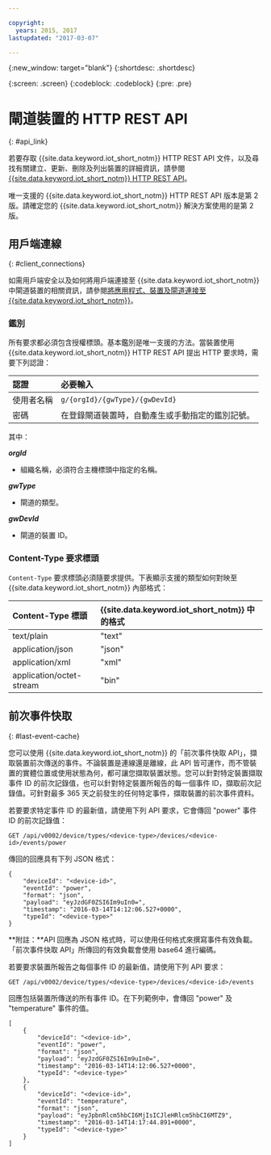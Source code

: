 ```yaml
---

copyright:
  years: 2015, 2017
lastupdated: "2017-03-07"

---
```


{:new_window: target="blank"}
{:shortdesc: .shortdesc}

{:screen: .screen}
{:codeblock: .codeblock}
{:pre: .pre}

# 閘道裝置的 HTTP REST API
{: #api_link}


若要存取 {{site.data.keyword.iot_short_notm}} HTTP REST API 文件，以及尋找有關建立、更新、刪除及列出裝置的詳細資訊，請參閱 [{{site.data.keyword.iot_short_notm}} HTTP REST API](https://docs.internetofthings.ibmcloud.com/swagger/v0002.html)。

唯一支援的 {{site.data.keyword.iot_short_notm}} HTTP REST API 版本是第 2 版。請確定您的 {{site.data.keyword.iot_short_notm}} 解決方案使用的是第 2 版。

## 用戶端連線
{: #client_connections}

如需用戶端安全以及如何將用戶端連接至 {{site.data.keyword.iot_short_notm}} 中閘道裝置的相關資訊，請參閱[將應用程式、裝置及閘道連接至 {{site.data.keyword.iot_short_notm}}](../reference/security/connect_devices_apps_gw.html)。


### 鑑別

所有要求都必須包含授權標頭。基本鑑別是唯一支援的方法。當裝置使用 {{site.data.keyword.iot_short_notm}} HTTP REST API 提出 HTTP 要求時，需要下列認證：

|認證|必要輸入|
|:---|:---|
|使用者名稱| `g/{orgId}/{gwType}/{gwDevId}`
|密碼| 在登錄閘道裝置時，自動產生或手動指定的鑑別記號。


其中：

**_orgId_**   
- 組織名稱，必須符合主機標頭中指定的名稱。

**_gwType_**
- 閘道的類型。

**_gwDevId_**

- 閘道的裝置 ID。

### Content-Type 要求標頭

`Content-Type` 要求標頭必須隨要求提供。下表顯示支援的類型如何對映至 {{site.data.keyword.iot_short_notm}} 內部格式：

|Content-Type 標頭|{{site.data.keyword.iot_short_notm}} 中的格式|
|:---|:---|
|text/plain|"text"
|application/json| "json"
|application/xml | "xml"
|application/octet-stream|"bin"

## 前次事件快取
{: #last-event-cache}

您可以使用 {{site.data.keyword.iot_short_notm}} 的「前次事件快取 API」，擷取裝置前次傳送的事件。不論裝置是連線還是離線，此 API 皆可運作，而不管裝置的實體位置或使用狀態為何，都可讓您擷取裝置狀態。您可以針對特定裝置擷取事件 ID 的前次記錄值，也可以針對特定裝置所報告的每一個事件 ID，擷取前次記錄值。可針對最多 365 天之前發生的任何特定事件，擷取裝置的前次事件資料。

若要要求特定事件 ID 的最新值，請使用下列 API 要求，它會傳回 "power" 事件 ID 的前次記錄值：

```
GET /api/v0002/device/types/<device-type>/devices/<device-id>/events/power
```

傳回的回應具有下列 JSON 格式：

```
{
    "deviceId": "<device-id>",
    "eventId": "power",
    "format": "json",
    "payload": "eyJzdGF0ZSI6Im9uIn0=",
    "timestamp": "2016-03-14T14:12:06.527+0000",
    "typeId": "<device-type>"
}
```

**附註：**API 回應為 JSON 格式時，可以使用任何格式來撰寫事件有效負載。「前次事件快取 API」所傳回的有效負載會使用 base64 進行編碼。

若要要求裝置所報告之每個事件 ID 的最新值，請使用下列 API 要求：

```
GET /api/v0002/device/types/<device-type>/devices/<device-id>/events
```

回應包括裝置所傳送的所有事件 ID。在下列範例中，會傳回 "power" 及 "temperature" 事件的值。

```
[
    {
        "deviceId": "<device-id>",
        "eventId": "power",
        "format": "json",
        "payload": "eyJzdGF0ZSI6Im9uIn0=",
        "timestamp": "2016-03-14T14:12:06.527+0000",
        "typeId": "<device-type>"
    },
    {
        "deviceId": "<device-id>",
        "eventId": "temperature",
        "format": "json",
        "payload": "eyJpbnRlcm5hbCI6MjIsICJleHRlcm5hbCI6MTZ9",
        "timestamp": "2016-03-14T14:17:44.891+0000",
        "typeId": "<device-type>"
    }
]
```
